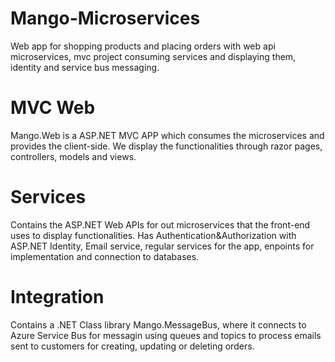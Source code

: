 # Mango-Microservices
Web app for shopping products and placing orders with web api microservices, mvc project consuming services and displaying them, identity and service bus messaging.

# MVC Web
Mango.Web is a ASP.NET MVC APP which consumes the microservices and provides the client-side. We display the functionalities through razor pages, controllers, models and views.

# Services
Contains the ASP.NET Web APIs for out microservices that the front-end uses to display functionalities. Has Authentication&Authorization with ASP.NET Identity, Email service, regular services for the app, enpoints for implementation and connection to databases.

# Integration
Contains a .NET Class library Mango.MessageBus, where it connects to Azure Service Bus for messagin using queues and topics to process emails sent to customers for creating, updating or deleting orders.
